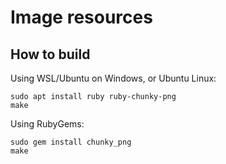 # Image resources

## How to build

Using WSL/Ubuntu on Windows, or Ubuntu Linux:

    sudo apt install ruby ruby-chunky-png
    make

Using RubyGems:

    sudo gem install chunky_png
    make